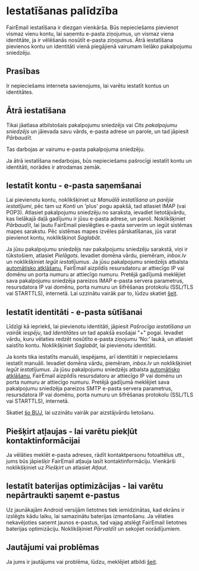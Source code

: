 # Iestatīšanas palīdzība

FairEmail iestatīšana ir diezgan vienkārša. Būs nepieciešams pievienot vismaz vienu kontu, lai saņemtu e-pasta ziņojumus, un vismaz viena identitāte, ja ir vēlēšanās nosūtīt e-pasta ziņojumus. Ātrā iestatīšana pievienos kontu un identitāti vienā piegājienā vairumam lielāko pakalpojumu sniedzēju.

## Prasības

Ir nepieciešams interneta savienojums, lai varētu iestatīt kontus un identitātes.

## Ātrā iestatīšana

Tikai jāatlasa atbilstošais pakalpojumu sniedzējs vai *Cits pakalpojumu sniedzējs* un jāievada savu vārds, e-pasta adrese un parole, un tad jāpiesit *Pārbaudīt*.

Tas darbojas ar vairumu e-pasta pakalpojuma sniedzēju.

Ja ātrā iestatīšana nedarbojas, būs nepieciešams pašrocīgi iestatīt kontu un identitāti, norādes ir atrodamas zemāk.

## Iestatīt kontu - e-pasta saņemšanai

Lai pievienotu kontu, noklikšķiniet uz *Manuālā iestatīšana un parējie iestatījumi*, pēc tam uz *Konti* un 'plus' pogu apakšā, tad atlasiet IMAP (vai POP3). Atlasiet pakalpojumu sniedzēju no saraksta, ievadiet lietotājvārdu, kas lielākajā daļā gadījumu ir jūsu e-pasta adrese, un paroli. Noklikšķiniet *Pārbaudīt*, lai ļautu FairEmail pieslēgties e-pasta serverim un iegūt sistēmas mapes sarakstu. Pēc sistēmas mapes izvēles pārskatīšanas, jūs varat pievienot kontu, noklikšķinot *Saglabāt*.

Ja jūsu pakalpojumu sniedzējs nav pakalpojumu sniedzēju sarakstā, viņi ir tūkstošiem, atlasiet *Pielāgots*. Ievadiet domēna vārdu, piemēram, *inbox.lv* un noklikšķiniet *Iegūt iestatījumus*. Ja jūsu pakalpojumu sniedzējs atbalsta [automātisko atklāšanu](https://tools.ietf.org/html/rfc6186), FairEmail aizpildīs resursdatoru ar attiecīgo IP vai domēnu un porta numuru ar attiecīgo numuru. Pretējā gadījumā meklējiet sava pakalpojumu sniedzēja pareizos IMAP e-pasta servera parametrus, resursdatora IP vai domēnu, porta numuru un šifrēšanas protokolu (SSL/TLS vai STARTTLS), internetā. Lai uzzinātu vairāk par to, lūdzu skatiet [šeit](https://github.com/M66B/FairEmail/blob/master/FAQ.md#authorizing-accounts).

## Iestatīt identitāti - e-pasta sūtīšanai

Līdzīgi kā iepriekš, lai pievienotu identitāti, jāpiesit *Pašrocīga iestatīšana un vairāk iespēju*, tad *Identitātes* un tad apakšā esošajai "+" pogai. Ievadiet vārdu, kuru vēlaties redzēt nosūtīto e-pasta ziņojumu 'No:' laukā, un atlasiet saistīto kontu. Noklikšķiniet *Saglabāt*, lai pievienotu identitāti.

Ja konts tika iestatīts manuāli, iespējams, arī identitāti ir nepieciešams iestatīt manuāli. Ievadiet domēna vārdu, piemēram, *inbox.lv* un noklikšķiniet *Iegūt iestatījumus*. Ja jūsu pakalpojumu sniedzējs atbalsta [automātisko atklāšanu](https://tools.ietf.org/html/rfc6186), FairEmail aizpildīs resursdatoru ar attiecīgo IP vai domēnu un porta numuru ar attiecīgo numuru. Pretējā gadījumā meklējiet sava pakalpojumu sniedzēja pareizos SMTP e-pasta servera parametrus, resursdatora IP vai domēnu, porta numuru un šifrēšanas protokolu (SSL/TLS vai STARTTLS), internetā.

Skatiet [šo BUJ](https://github.com/M66B/FairEmail/blob/master/FAQ.md#FAQ9), lai uzzinātu vairāk par aizstājvārdu lietošanu.

## Piešķirt atļaujas - lai varētu piekļūt kontaktinformācijai

Ja vēlāties meklēt e-pasta adreses, rādīt kontaktpersonu fotoattēlus utt., jums būs jāpiešķir FairEmail atļauja lasīt kontaktinformāciju. Vienkārši noklikšķiniet uz *Piešķirt* un atlasiet *Atļaut*.

## Iestatīt baterijas optimizācijas - lai varētu nepārtraukti saņemt e-pastus

Uz jaunākajām Android versijām lietotnes tiek iemidzinātas, kad ekrāns ir izslēgts kādu laiku, lai samazinātu baterijas izmantošanu. Ja vēlaties nekavējoties saņemt jaunos e-pastus, tad vajag atslēgt FairEmail lietotnes baterijas optimizāciju. Noklikšķiniet *Pārvaldīt* un sekojiet norādījumiem.

## Jautājumi vai problēmas

Ja jums ir jautājums vai problēma, lūdzu, meklējiet atbildi [šeit](https://github.com/M66B/FairEmail/blob/master/FAQ.md).